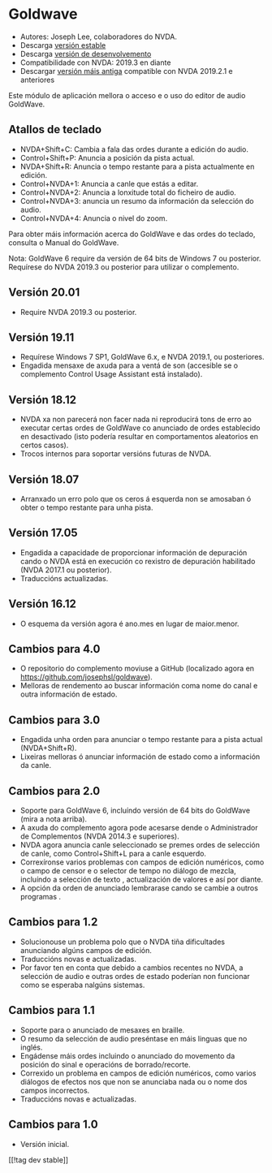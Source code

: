 # Goldwave #

* Autores: Joseph Lee, colaboradores do NVDA.
* Descarga [versión estable][1]
* Descarga [versión de desenvolvemento][2]
* Compatibilidade con NVDA: 2019.3 en diante
* Descargar [versión máis antiga][3] compatible con NVDA 2019.2.1 e
  anteriores

Este módulo de aplicación mellora o acceso e o uso do editor de audio
GoldWave.

## Atallos de teclado ##

* NVDA+Shift+C: Cambia a fala das ordes durante a edición do audio.
* Control+Shift+P: Anuncia a posición da pista actual.
* NVDA+Shift+R: Anuncia o tempo restante para a pista actualmente en
  edición.
* Control+NVDA+1: Anuncia a canle que estás a editar.
* Control+NVDA+2: Anuncia a lonxitude total do ficheiro de audio.
* Control+NVDA+3: anuncia un resumo da información da selección do audio.
* Control+NVDA+4: Anuncia o nivel do zoom.

Para obter máis información acerca do GoldWave e das ordes do teclado,
consulta o Manual do GoldWave.

Nota: GoldWave 6 require da versión de 64 bits de Windows 7 ou
posterior. Requírese do NVDA 2019.3 ou posterior para utilizar o
complemento.

## Versión 20.01

* Require NVDA 2019.3 ou posterior.

## Versión 19.11

* Requírese Windows 7 SP1, GoldWave 6.x, e NVDA 2019.1, ou posteriores.
* Engadida mensaxe de axuda para a ventá de son (accesible se o complemento
  Control Usage Assistant está instalado).

## Versión 18.12

* NVDA xa non parecerá non facer nada ni reproducirá tons de erro ao
  executar certas ordes de GoldWave co anunciado de ordes establecido en
  desactivado (isto podería resultar en comportamentos aleatorios en certos
  casos).
* Trocos internos para soportar versións futuras de NVDA.

## Versión 18.07

* Arranxado un erro polo que os ceros á esquerda non se amosaban ó obter o
  tempo restante para unha pista.

## Versión 17.05

* Engadida a capacidade de proporcionar información de depuración cando o
  NVDA está en execución co rexistro de depuración habilitado (NVDA 2017.1
  ou posterior).
* Traduccións actualizadas.

## Versión 16.12

* O esquema da versión agora é ano.mes en lugar de maior.menor.

## Cambios para 4.0

* O repositorio do complemento moviuse a GitHub (localizado agora en
  https://github.com/josephsl/goldwave).
* Melloras de rendemento ao buscar información coma nome do canal e outra
  información de estado.

## Cambios para 3.0

* Engadida unha orden para anunciar o tempo restante para a pista actual
  (NVDA+Shift+R).
* Lixeiras melloras ó anunciar información de estado como a información da
  canle.

## Cambios para 2.0

* Soporte para GoldWave 6, incluíndo versión de 64 bits do GoldWave (mira a
  nota arriba).
* A axuda do complemento agora pode acesarse dende o Administrador de
  Complementos (NVDA 2014.3 e superiores).
* NVDA agora anuncia canle seleccionado se premes ordes de selección de
  canle, como Control+Shift+L para a canle esquerdo.
* Correxíronse varios problemas con campos de edición numéricos, como o
  campo de censor e o selector de tempo no diálogo de mezcla, incluíndo a
  selección de texto , actualización de valores e así por diante.
* A opción da orden de anunciado lembrarase cando se cambie a outros
  programas .

## Cambios para 1.2

* Solucionouse un problema polo que o NVDA tiña dificultades anunciando
  algúns campos de edición.
* Traduccións novas e actualizadas.
* Por favor ten en conta que debido a cambios recentes no NVDA, a selección
  de audio e outras ordes de estado poderían non funcionar  como se esperaba
  nalgúns sistemas.

## Cambios para 1.1

* Soporte para o anunciado de mesaxes en braille.
* O resumo da selección de audio preséntase en máis linguas que no inglés.
* Engádense máis ordes incluindo o anunciado do movemento da posición do
  sinal e operacións de borrado/recorte.
* Correxido un problema en campos de edición numéricos, como varios diálogos
  de efectos nos que non se anunciaba nada ou o nome dos campos incorrectos.
* Traduccións novas e actualizadas.

## Cambios para 1.0

* Versión inicial.

[[!tag dev stable]]

[1]: https://addons.nvda-project.org/files/get.php?file=gwv

[2]: https://addons.nvda-project.org/files/get.php?file=gwv-dev

[3]: https://addons.nvda-project.org/files/get.php?file=gwv-2019
